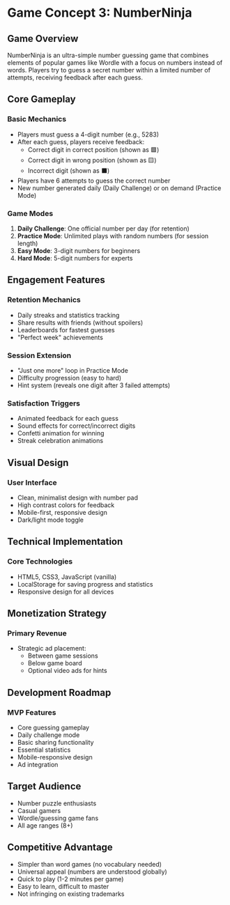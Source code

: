 # Game Concept 3: NumberNinja

## Game Overview
NumberNinja is an ultra-simple number guessing game that combines elements of popular games like Wordle with a focus on numbers instead of words. Players try to guess a secret number within a limited number of attempts, receiving feedback after each guess.

## Core Gameplay

### Basic Mechanics
- Players must guess a 4-digit number (e.g., 5283)
- After each guess, players receive feedback:
  - Correct digit in correct position (shown as 🟩)
  - Correct digit in wrong position (shown as 🟨)
  - Incorrect digit (shown as ⬛)
- Players have 6 attempts to guess the correct number
- New number generated daily (Daily Challenge) or on demand (Practice Mode)

### Game Modes
1. **Daily Challenge**: One official number per day (for retention)
2. **Practice Mode**: Unlimited plays with random numbers (for session length)
3. **Easy Mode**: 3-digit numbers for beginners
4. **Hard Mode**: 5-digit numbers for experts

## Engagement Features

### Retention Mechanics
- Daily streaks and statistics tracking
- Share results with friends (without spoilers)
- Leaderboards for fastest guesses
- "Perfect week" achievements

### Session Extension
- "Just one more" loop in Practice Mode
- Difficulty progression (easy to hard)
- Hint system (reveals one digit after 3 failed attempts)

### Satisfaction Triggers
- Animated feedback for each guess
- Sound effects for correct/incorrect digits
- Confetti animation for winning
- Streak celebration animations

## Visual Design

### User Interface
- Clean, minimalist design with number pad
- High contrast colors for feedback
- Mobile-first, responsive design
- Dark/light mode toggle

## Technical Implementation

### Core Technologies
- HTML5, CSS3, JavaScript (vanilla)
- LocalStorage for saving progress and statistics
- Responsive design for all devices

## Monetization Strategy

### Primary Revenue
- Strategic ad placement:
  - Between game sessions
  - Below game board
  - Optional video ads for hints

## Development Roadmap

### MVP Features
- Core guessing gameplay
- Daily challenge mode
- Basic sharing functionality
- Essential statistics
- Mobile-responsive design
- Ad integration

## Target Audience
- Number puzzle enthusiasts
- Casual gamers
- Wordle/guessing game fans
- All age ranges (8+)

## Competitive Advantage
- Simpler than word games (no vocabulary needed)
- Universal appeal (numbers are understood globally)
- Quick to play (1-2 minutes per game)
- Easy to learn, difficult to master
- Not infringing on existing trademarks
